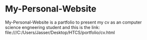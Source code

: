 # My-Personal-Website
My-Personal-Website is a partfolio to present my cv as an computer science engneering student and
this is the link:
file:///C:/Users/Jasser/Desktop/HTCS/portfolio/cv.html

